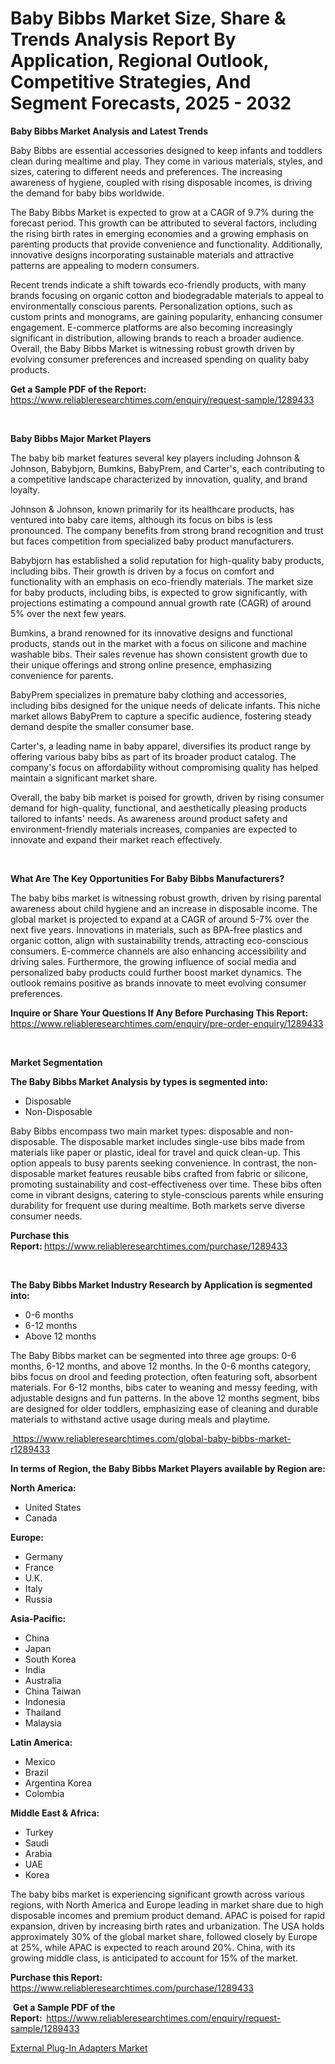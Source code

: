 <p><h1>Baby Bibbs Market Size, Share & Trends Analysis Report By Application, Regional Outlook, Competitive Strategies, And Segment Forecasts, 2025 - 2032</h1></p><p><strong>Baby Bibbs Market Analysis and Latest Trends</strong></p>
<p><p>Baby Bibbs are essential accessories designed to keep infants and toddlers clean during mealtime and play. They come in various materials, styles, and sizes, catering to different needs and preferences. The increasing awareness of hygiene, coupled with rising disposable incomes, is driving the demand for baby bibs worldwide.</p><p>The Baby Bibbs Market is expected to grow at a CAGR of 9.7% during the forecast period. This growth can be attributed to several factors, including the rising birth rates in emerging economies and a growing emphasis on parenting products that provide convenience and functionality. Additionally, innovative designs incorporating sustainable materials and attractive patterns are appealing to modern consumers.</p><p>Recent trends indicate a shift towards eco-friendly products, with many brands focusing on organic cotton and biodegradable materials to appeal to environmentally conscious parents. Personalization options, such as custom prints and monograms, are gaining popularity, enhancing consumer engagement. E-commerce platforms are also becoming increasingly significant in distribution, allowing brands to reach a broader audience. Overall, the Baby Bibbs Market is witnessing robust growth driven by evolving consumer preferences and increased spending on quality baby products.</p></p>
<p><strong>Get a Sample PDF of the Report:&nbsp;</strong> <a href="https://www.reliableresearchtimes.com/enquiry/request-sample/1289433?utm_campaign=3386&utm_medium=2&utm_source=Github&utm_content=ia&utm_term=29032025&utm_id=baby-bibbs">https://www.reliableresearchtimes.com/enquiry/request-sample/1289433</a></p>
<p>&nbsp;</p>
<p><strong>Baby Bibbs Major Market Players</strong></p>
<p><p>The baby bib market features several key players including Johnson & Johnson, Babybjorn, Bumkins, BabyPrem, and Carter's, each contributing to a competitive landscape characterized by innovation, quality, and brand loyalty.</p><p>Johnson & Johnson, known primarily for its healthcare products, has ventured into baby care items, although its focus on bibs is less pronounced. The company benefits from strong brand recognition and trust but faces competition from specialized baby product manufacturers.</p><p>Babybjorn has established a solid reputation for high-quality baby products, including bibs. Their growth is driven by a focus on comfort and functionality with an emphasis on eco-friendly materials. The market size for baby products, including bibs, is expected to grow significantly, with projections estimating a compound annual growth rate (CAGR) of around 5% over the next few years.</p><p>Bumkins, a brand renowned for its innovative designs and functional products, stands out in the market with a focus on silicone and machine washable bibs. Their sales revenue has shown consistent growth due to their unique offerings and strong online presence, emphasizing convenience for parents.</p><p>BabyPrem specializes in premature baby clothing and accessories, including bibs designed for the unique needs of delicate infants. This niche market allows BabyPrem to capture a specific audience, fostering steady demand despite the smaller consumer base.</p><p>Carter's, a leading name in baby apparel, diversifies its product range by offering various baby bibs as part of its broader product catalog. The company's focus on affordability without compromising quality has helped maintain a significant market share.</p><p>Overall, the baby bib market is poised for growth, driven by rising consumer demand for high-quality, functional, and aesthetically pleasing products tailored to infants' needs. As awareness around product safety and environment-friendly materials increases, companies are expected to innovate and expand their market reach effectively.</p></p>
<p>&nbsp;</p>
<p><strong>What Are The Key Opportunities For Baby Bibbs Manufacturers?</strong></p>
<p><p>The baby bibs market is witnessing robust growth, driven by rising parental awareness about child hygiene and an increase in disposable income. The global market is projected to expand at a CAGR of around 5-7% over the next five years. Innovations in materials, such as BPA-free plastics and organic cotton, align with sustainability trends, attracting eco-conscious consumers. E-commerce channels are also enhancing accessibility and driving sales. Furthermore, the growing influence of social media and personalized baby products could further boost market dynamics. The outlook remains positive as brands innovate to meet evolving consumer preferences.</p></p>
<p><strong>Inquire or Share Your Questions If Any Before Purchasing This Report:</strong> <a href="https://www.reliableresearchtimes.com/enquiry/pre-order-enquiry/1289433?utm_campaign=3386&utm_medium=2&utm_source=Github&utm_content=ia&utm_term=29032025&utm_id=baby-bibbs">https://www.reliableresearchtimes.com/enquiry/pre-order-enquiry/1289433</a></p>
<p>&nbsp;</p>
<p><strong>Market Segmentation</strong></p>
<p><strong>The Baby Bibbs Market Analysis by types is segmented into:</strong></p>
<p><ul><li>Disposable</li><li>Non-Disposable</li></ul></p>
<p><p>Baby Bibbs encompass two main market types: disposable and non-disposable. The disposable market includes single-use bibs made from materials like paper or plastic, ideal for travel and quick clean-up. This option appeals to busy parents seeking convenience. In contrast, the non-disposable market features reusable bibs crafted from fabric or silicone, promoting sustainability and cost-effectiveness over time. These bibs often come in vibrant designs, catering to style-conscious parents while ensuring durability for frequent use during mealtime. Both markets serve diverse consumer needs.</p></p>
<p><strong>Purchase this Report:&nbsp;</strong><a href="https://www.reliableresearchtimes.com/purchase/1289433?utm_campaign=3386&utm_medium=2&utm_source=Github&utm_content=ia&utm_term=29032025&utm_id=baby-bibbs">https://www.reliableresearchtimes.com/purchase/1289433</a></p>
<p>&nbsp;</p>
<p><strong>The Baby Bibbs Market Industry Research by Application is segmented into:</strong></p>
<p><ul><li>0-6 months</li><li>6-12 months</li><li>Above 12 months</li></ul></p>
<p><p>The Baby Bibbs market can be segmented into three age groups: 0-6 months, 6-12 months, and above 12 months. In the 0-6 months category, bibs focus on drool and feeding protection, often featuring soft, absorbent materials. For 6-12 months, bibs cater to weaning and messy feeding, with adjustable designs and fun patterns. In the above 12 months segment, bibs are designed for older toddlers, emphasizing ease of cleaning and durable materials to withstand active usage during meals and playtime.</p></p>
<p><a href="https://www.reliableresearchtimes.com/global-baby-bibbs-market-r1289433?utm_campaign=3386&utm_medium=2&utm_source=Github&utm_content=ia&utm_term=29032025&utm_id=baby-bibbs">&nbsp;https://www.reliableresearchtimes.com/global-baby-bibbs-market-r1289433</a></p>
<p><strong>In terms of Region, the Baby Bibbs Market Players available by Region are:</strong></p>
<p>
    <p> <strong> North America: </strong>
        <ul>
            <li>United States</li>
            <li>Canada</li>
        </ul>
        </p> 
    <p> <strong> Europe: </strong>
        <ul>
            <li>Germany</li>
            <li>France</li>
            <li>U.K.</li>
            <li>Italy</li>
            <li>Russia</li>
        </ul>
        </p> 
    <p> <strong> Asia-Pacific: </strong>
        <ul>
            <li>China</li>
            <li>Japan</li>
            <li>South Korea</li>
            <li>India</li>
            <li>Australia</li>
            <li>China Taiwan</li>
            <li>Indonesia</li>
            <li>Thailand</li>
            <li>Malaysia</li>
        </ul>
        </p> 
    <p> <strong> Latin America: </strong>
        <ul>
            <li>Mexico</li>
            <li>Brazil</li>
            <li>Argentina Korea</li>
            <li>Colombia</li>
        </ul>
        </p> 
    <p> <strong> Middle East & Africa: </strong>
        <ul>
            <li>Turkey</li>
            <li>Saudi</li>
            <li>Arabia</li>
            <li>UAE</li>
            <li>Korea</li>
        </ul>
    </p>
    </p>
<p><p>The baby bibs market is experiencing significant growth across various regions, with North America and Europe leading in market share due to high disposable incomes and premium product demand. APAC is poised for rapid expansion, driven by increasing birth rates and urbanization. The USA holds approximately 30% of the global market share, followed closely by Europe at 25%, while APAC is expected to reach around 20%. China, with its growing middle class, is anticipated to account for 15% of the market.</p></p>
<p><strong>Purchase this Report: </strong><a href="https://www.reliableresearchtimes.com/purchase/1289433?utm_campaign=3386&utm_medium=2&utm_source=Github&utm_content=ia&utm_term=29032025&utm_id=baby-bibbs">https://www.reliableresearchtimes.com/purchase/1289433</a></p>
<p>&nbsp;<strong>Get a Sample PDF of the Report:&nbsp;&nbsp;</strong><a href="https://www.reliableresearchtimes.com/enquiry/request-sample/1289433?utm_campaign=3386&utm_medium=2&utm_source=Github&utm_content=ia&utm_term=29032025&utm_id=baby-bibbs">https://www.reliableresearchtimes.com/enquiry/request-sample/1289433</a></p>
<p><strong></strong></p>
<p><p><a href="https://github.com/mudgeadamsvx/Market-Research-Report-List-1/blob/main/external-plug-in-adapters-market.md?utm_campaign=3386&utm_medium=2&utm_source=Github&utm_content=ia&utm_term=29032025&utm_id=baby-bibbs">External Plug-In Adapters Market</a></p></p>